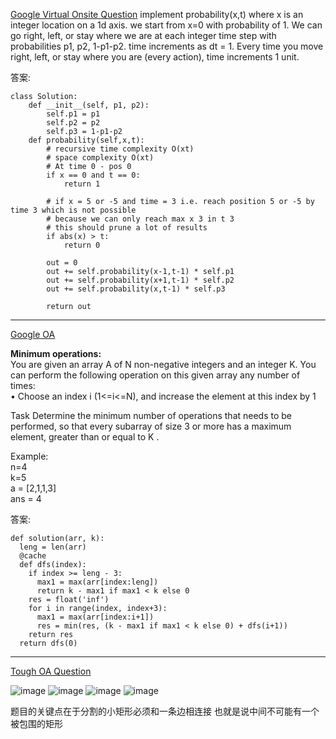 [Google Virtual Onsite Question](https://leetcode.com/discuss/interview-question/1797257/Google-Virtual-Onsite-Question)
implement probability(x,t) where x is an integer location on a 1d axis. we start from x=0 with probability of 1. We can go right, left, or stay where we are at each integer time step with probabilities p1, p2, 1-p1-p2. time increments as dt = 1. Every time you move right, left, or stay where you are (every action), time increments 1 unit.

答案:
```
class Solution:
    def __init__(self, p1, p2):
        self.p1 = p1
        self.p2 = p2
        self.p3 = 1-p1-p2
    def probability(self,x,t):
        # recursive time complexity O(xt)
        # space complexity O(xt)
        # At time 0 - pos 0
        if x == 0 and t == 0:
            return 1

        # if x = 5 or -5 and time = 3 i.e. reach position 5 or -5 by time 3 which is not possible
        # because we can only reach max x 3 in t 3
        # this should prune a lot of results
        if abs(x) > t:
            return 0

        out = 0
        out += self.probability(x-1,t-1) * self.p1
        out += self.probability(x+1,t-1) * self.p2
        out += self.probability(x,t-1) * self.p3

        return out
```

---------------------------

[Google OA](https://leetcode.com/discuss/interview-question/2616448/Google-OA)

**Minimum operations:**  
You are given an array A of N non-negative integers and an integer K. You can perform the following operation on this given array any number of times:  
• Choose an index i (1<=i<=N), and increase the element at this index by 1

Task Determine the minimum number of operations that needs to be performed, so that every subarray of size 3 or more has a maximum element, greater than or equal to K .

Example:  
n=4  
k=5  
a = [2,1,1,3]  
ans = 4

答案:
```
def solution(arr, k):
  leng = len(arr)
  @cache
  def dfs(index):
    if index >= leng - 3:
      max1 = max(arr[index:leng])
      return k - max1 if max1 < k else 0
    res = float('inf')
    for i in range(index, index+3):
      max1 = max(arr[index:i+1]) 
      res = min(res, (k - max1 if max1 < k else 0) + dfs(i+1))
    return res
  return dfs(0)
  ```

-------------

[Tough OA Question](https://leetcode.com/discuss/interview-question/2699186/Tough-OA-Question)

![image](https://assets.leetcode.com/users/images/1c76bc47-cc98-4192-a3fa-60afd310d305_1665678155.4840589.jpeg)
![image](https://assets.leetcode.com/users/images/6cb34eb3-1c9d-4e62-bcb1-ea4748aa20bc_1665678170.4263608.jpeg)
![image](https://assets.leetcode.com/users/images/c516be46-ffea-4966-a33a-0e0f282a1109_1665678180.0722504.jpeg)
![image](https://assets.leetcode.com/users/images/b0f3a76d-e1fc-45e9-8eec-f207faac7cfd_1665678182.5647662.jpeg)

题目的关键点在于分割的小矩形必须和一条边相连接 也就是说中间不可能有一个被包围的矩形 



<!--stackedit_data:
eyJoaXN0b3J5IjpbLTE2ODgwOTI0LDc5MzQ3MjkzOSwxODg4Nz
I1Mjc1LDE1NDM3NzgwNzUsNzMwOTk4MTE2XX0=
-->